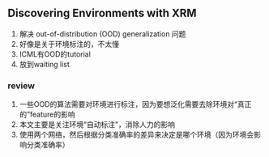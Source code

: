 ## Discovering Environments with XRM
1. 解决 out-of-distribution (OOD) generalization 问题
2. 好像是关于环境标注的，不太懂
3. ICML有OOD的tutorial
4. 放到waiting list


### review
1. 一些OOD的算法需要对环境进行标注，因为要想泛化需要去除环境对“真正的”feature的影响
2. 本文主要是关注环境“自动标注”，消除人力的影响
3. 使用两个网络，然后根据分类准确率的差异来决定是哪个环境（因为环境会影响分类准确率）